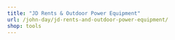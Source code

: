 ```yaml
---
title: "JD Rents & Outdoor Power Equipment"
url: /john-day/jd-rents-and-outdoor-power-equipment/
shop: tools
---
```

